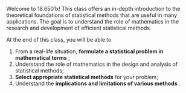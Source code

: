 Welcome to 18.6501x! This class offers an in-depth introduction to the theoretical foundations of statistical methods that are useful in many applications. The goal is to understand the role of mathematics in the research and development of efficient statistical methods.  

At the end of this class, you will be able to

1. From a real-life situation, **formulate a statistical problem in mathematical terms** ;
2. Understand the role of mathematics in the design and analysis of statistical methods;
3. **Select appropriate statistical methods** for your problem;
4. Understand the **implications and limitations of various methods** .